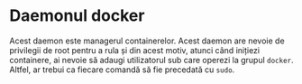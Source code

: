# Daemonul docker

Acest daemon este managerul containerelor. Acest daemon are nevoie de privilegii de root pentru a rula și din acest motiv, atunci când inițiezi containere, ai nevoie să adaugi utilizatorul sub care operezi la grupul `docker`. Altfel, ar trebui ca fiecare comandă să fie precedată cu `sudo`.